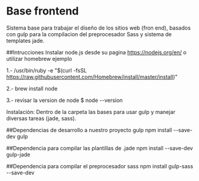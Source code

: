 # Base frontend
Sistema base para trabajar el diseño de los sitios web (fron end), basados con gulp para la compilacion del preprocesador Sass y sistema de templates jade.

##Intrucciones
Instalar node.js desde su pagina https://nodejs.org/en/ o utilizar homebrew ejemplo

1.-  /usr/bin/ruby -e "$(curl -fsSL https://raw.githubusercontent.com/Homebrew/install/master/install)"

2.- brew install node

3.- revisar la version de node $ node --version

Instalación: Dentro de la carpeta  las bases para usar gulp y manejar diversas tareas (jade, sass).

##Dependencias de desarrollo a nuestro proyecto gulp
npm install --save-dev gulp

##Dependencia para compilar las plantillas de .jade
npm install --save-dev gulp-jade

##Dependencia para compilar el preprocesador sass
npm install gulp-sass --save-dev
